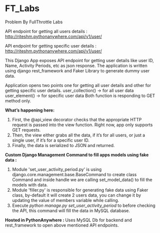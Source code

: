 # FT_Labs
Problem By FullThrottle Labs


API endpoint for getting all users details : http://riteshm.pythonanywhere.com/api/v1/user/

API endpoint for getting specific user details : http://riteshm.pythonanywhere.com/api/v1/user/<id>

This Django App exposes API endpoint for getting user details like user ID, Name, Activity Periods, etc as json response. The application is written using django rest_framework and Faker Library to generate dummy user data.

Application opens two points one for getting all user details and other for getting specific user details.
  user_collection() -> for all user data
  user_element() -> for specific user data
Both function is responding to GET method only.


<b>What’s happening here:</b><br/>
<ol>
  <li>
  First, the @api_view decorator checks that the appropriate HTTP request is passed into the view function. Right now, app only supports GET requests.
  </li>
  <li>
  Then, the view either grabs all the data, if it’s for all users, or just a single user, if it’s for a specific user ID.
  </li>
  <li>
    Finally, the data is serialized to JSON and returned.
  </li>
  </ol>
  
  <b>Custom Django Management Command to fill apps models using fake data : </b>
  <ol>
  <li>
    Module 'set_user_activity_period.py' is using django.core.management.base.BaseCommand to create class Command and inside handle we are calling set_model_data() to fill the models with data.
  </li>
  <li>
  Module 'filler.py' is responsible for generating fake data using Faker class, by-default it will create 2 users data, you can change it by updating the value of members variable while calling.
  </li>
  <li>
    Execute <i>python manage.py set_user_activity_period</i> to before checking the API, this command will fill the data in MySQL database.
  </li>
  </ol>
  
  <b>Hosted in PythonAnywhere : </b>
  Uses MySQL Db for backend and rest_framework to open above mentioned API endpoints.
